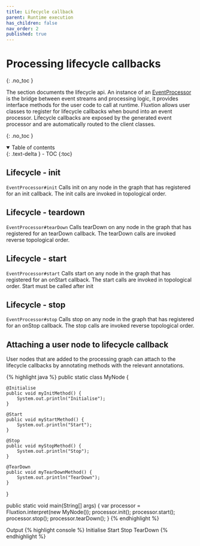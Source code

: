 ```yaml
---
title: Lifecycle callback
parent: Runtime execution
has_children: false
nav_order: 2
published: true
---
```


# Processing lifecycle callbacks
{: .no_toc }

The section documents the lifecycle api. An instance of an
[EventProcessor](https://github.com/v12technology/fluxtion/tree/{{site.fluxtion_version}}/runtime/src/main/java/com/fluxtion/runtime/EventProcessor.java) 
is the bridge between event streams and processing logic, it provides interface methods for the user code to call at 
runtime. Fluxtion allows user classes to register for lifecycle callbacks when bound into an event processor.
Lifecycle callbacks are exposed by the generated event processor and are automatically routed to the client classes.


{: .no_toc }
<details open markdown="block">
  <summary>
    Table of contents
  </summary>
  {: .text-delta }
- TOC
{:toc}
</details>

## Lifecycle - init
`EventProcessor#init` Calls init on any node in the graph that has registered for an init callback. The init calls
are invoked in topological order.

## Lifecycle - teardown
`EventProcessor#tearDown` Calls tearDown on any node in the graph that has registered for an tearDown callback.
The tearDown calls are invoked reverse topological order.

## Lifecycle - start
`EventProcessor#start` Calls start on any node in the graph that has registered for an onStart callback. The start calls
are invoked in topological order. Start must be called after init

## Lifecycle - stop
`EventProcessor#stop` Calls stop on any node in the graph that has registered for an onStop callback.
The stop calls are invoked reverse topological order.

## Attaching a user node to lifecycle callback
User nodes that are added to the processing graph can attach to the lifecycle callbacks by annotating methods with 
the relevant annotations.

{% highlight java %}
public static class MyNode {

    @Initialise
    public void myInitMethod() {
        System.out.println("Initialise");
    }

    @Start
    public void myStartMethod() {
        System.out.println("Start");
    }

    @Stop
    public void myStopMethod() {
        System.out.println("Stop");
    }

    @TearDown
    public void myTearDownMethod() {
        System.out.println("TearDown");
    }
}

public static void main(String[] args) {
    var processor = Fluxtion.interpret(new MyNode());
    processor.init();
    processor.start();
    processor.stop();
    processor.tearDown();
}
{% endhighlight %}

Output
{% highlight console %}
Initialise
Start
Stop
TearDown
{% endhighlight %}

